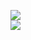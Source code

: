 [![](https://img.shields.io/badge/Made%20With-Github%20Spray-lightgrey.svg?style=for-the-badge&logo=github)](https://github.com/Annihil/github-spray#14166)  
[![](https://i.imgur.com/2DrTn0Z.gif)](https://github.com/Annihil/github-spray)